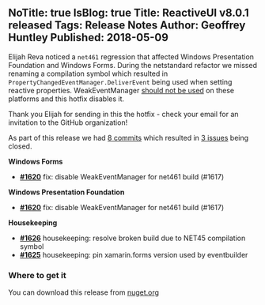NoTitle: true
IsBlog: true
Title: ReactiveUI v8.0.1 released
Tags: Release Notes
Author: Geoffrey Huntley
Published: 2018-05-09
---

Elijah Reva noticed a `net461` regression that affected Windows Presentation Foundation and Windows Forms. During the netstandard refactor we missed renaming a compilation symbol which resulted in `PropertyChangedEventManager.DeliverEvent` being used when setting reactive properties. WeakEventManager [should not be used](https://github.com/reactiveui/ReactiveUI/issues/661) on these platforms and this hotfix disables it.

Thank you Elijah for sending in this the hotfix - check your email for an invitation to the GitHub organization!

As part of this release we had [8 commits](https://github.com/reactiveui/reactiveui/compare/8.0.0...8.0.1) which resulted in [3 issues](https://github.com/reactiveui/ReactiveUI/issues?milestone=10&state=closed) being closed.



__Windows Forms__

- [__#1620__](https://github.com/reactiveui/ReactiveUI/pull/1620) fix: disable WeakEventManager for net461 build (#1617)

__Windows Presentation Foundation__

- [__#1620__](https://github.com/reactiveui/ReactiveUI/pull/1620) fix: disable WeakEventManager for net461 build (#1617)

__Housekeeping__

- [__#1626__](https://github.com/reactiveui/ReactiveUI/pull/1626) housekeeping: resolve broken build due to NET45 compilation symbol
- [__#1625__](https://github.com/reactiveui/ReactiveUI/pull/1625) housekeeping: pin xamarin.forms version used by eventbuilder

### Where to get it
You can download this release from [nuget.org](https://www.nuget.org/packages/reactiveui/8.0.1)
